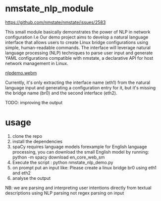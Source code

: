 # nmstate_nlp_module
https://github.com/nmstate/nmstate/issues/2583

This small module basically demonstrates the power of NLP in network configuration I.e
Our demo project aims to develop a natural language interface that allows users to create Linux bridge configurations using simple, human-readable commands. The interface will leverage natural language processing (NLP) techniques to parse user input and generate YAML configurations compatible with nmstate, a declarative API for host network management in Linux.

[nlpdemo.webm](https://github.com/jona42-ui/nmstate_nlp_module/assets/78595738/ba6fac02-8bca-4466-88aa-cdf16c2dd3ab)


Currently, it's only extracting the interface name (eth1) from the natural language input and generating a configuration entry for it, but it's missing the bridge name (br0) and the second interface (eth2).

TODO: improving the output

# usage
1. clone the repo
2. install the dependencies
3. spaCy requires language models forexample for English language processing, you can download the small English model by running:
   python -m spacy download en_core_web_sm
4. Execute the script : 
python nmstate_nlp_demo.py
5. on prompt put an input like: Please create a linux bridge br0 using eth1 and eth2
6. analyse the output


NB:  we are parsing  and interpreting  user intentions directly from textual descriptions using NLP parsing not regex parsing on input



